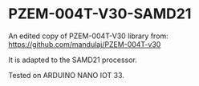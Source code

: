 # PZEM-004T-V30-SAMD21
An edited copy of PZEM-004T-V30 library from: https://github.com/mandulaj/PZEM-004T-v30 

It is adapted to the SAMD21 processor.

Tested on ARDUINO NANO IOT 33.
